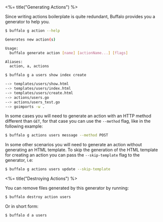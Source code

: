 <%= title("Generating Actions") %>

Since writing actions boilerplate is quite redundant, Buffalo provides you a generator to help you.

```bash
$ buffalo g action --help

Generates new action(s)

Usage:
  buffalo generate action [name] [actionName...] [flags]

Aliases:
  action, a, actions
```

```bash
$ buffalo g a users show index create

--> templates/users/show.html
--> templates/users/index.html
--> templates/users/create.html
--> actions/users.go
--> actions/users_test.go
--> goimports -w .
```

In some cases you will need to generate an action with an HTTP method different than `GET`, for that case you can use the `--method` flag, like in the following example:

```bash
$ buffalo g actions users message --method POST
```

In some other scenarios you will need to generate an action without generating an HTML template. To skip the generation of the HTML template for creating an action you can pass the `--skip-template` flag to the generator, i.e:

```bash
$ buffalo g actions users update --skip-template
```

<%= title("Destroying Actions") %>

You can remove files generated by this generator by running:

```bash
$ buffalo destroy action users
```

Or in short form:

```bash
$ buffalo d a users
```
